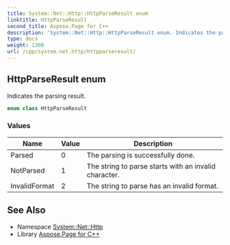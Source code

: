 ```yaml
---
title: System::Net::Http::HttpParseResult enum
linktitle: HttpParseResult
second_title: Aspose.Page for C++
description: 'System::Net::Http::HttpParseResult enum. Indicates the parsing result in C++.'
type: docs
weight: 1300
url: /cpp/system.net.http/httpparseresult/
---
```

## HttpParseResult enum


Indicates the parsing result.

```cpp
enum class HttpParseResult
```

### Values

| Name | Value | Description |
| --- | --- | --- |
| Parsed | 0 | The parsing is successfully done. |
| NotParsed | 1 | The string to parse starts with an invalid character. |
| InvalidFormat | 2 | The string to parse has an invalid format. |

## See Also

* Namespace [System::Net::Http](../)
* Library [Aspose.Page for C++](../../)
